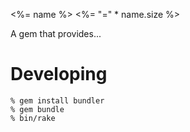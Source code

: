 <%= name %>
<%= "=" * name.size %>

A gem that provides...

Developing
==========
    % gem install bundler
    % gem bundle
    % bin/rake
